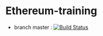 # Ethereum-training

- branch master : 
[![Build Status](https://travis-ci.com/GoupilJeremy/ethereum-training.svg?branch=master)](https://travis-ci.com/GoupilJeremy/ethereum-training)
